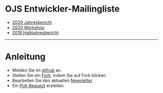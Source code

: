 # OJS Entwickler-Mailingliste

-  [2020 Jahresbericht](berichte/2020-01.md) 
-  [2020 Workshop](ws/2020-ws-de-en.tex) 
- [2019 Halbjahresbericht](berichte/2019-02.md) 



---

# Anleitung

* Melden Sie im  [github](https://github.com/) an.
* Stellen Sie ein [Fork](https://github.com/ojsde/ojs-dev-dach/), indem Sie auf Fork klicken.
* Bearbeiten Sie den aktuellen [Newsletter](https://github.com/ojsde/ojs-dev-dach/tree/master/berichte)
* Ein [Pull-Request](https://github.com/ojsde/ojs-dev-dach/pulls) erstellen
